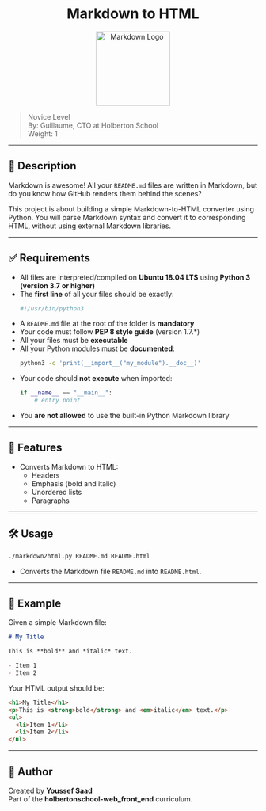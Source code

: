 <h1 align="center">Markdown to HTML</h1>

<p align="center">
  <img src="https://miro.medium.com/v2/resize:fit:1346/format:webp/1*7xWQaJtUL3UU2YE8Q0qp6Q.gif" alt="Markdown Logo" width="150">
</p>

> Novice Level  
> By: Guillaume, CTO at Holberton School  
> Weight: 1  

---

## 📖 Description

Markdown is awesome! All your `README.md` files are written in Markdown, but do you know how GitHub renders them behind the scenes?

This project is about building a simple Markdown-to-HTML converter using Python. You will parse Markdown syntax and convert it to corresponding HTML, without using external Markdown libraries.

---

## ✅ Requirements

- All files are interpreted/compiled on **Ubuntu 18.04 LTS** using **Python 3 (version 3.7 or higher)**
- The **first line** of all your files should be exactly:
  ```python
  #!/usr/bin/python3
  ```
- A `README.md` file at the root of the folder is **mandatory**
- Your code must follow **PEP 8 style guide** (version 1.7.\*)
- All your files must be **executable**
- All your Python modules must be **documented**:
  ```bash
  python3 -c 'print(__import__("my_module").__doc__)'
  ```
- Your code should **not execute** when imported:
  ```python
  if __name__ == "__main__":
      # entry point
  ```
- You **are not allowed** to use the built-in Python Markdown library

---

## 🚀 Features

- Converts Markdown to HTML:
  - Headers
  - Emphasis (bold and italic)
  - Unordered lists
  - Paragraphs

---

## 🛠 Usage

```bash
./markdown2html.py README.md README.html
```

- Converts the Markdown file `README.md` into `README.html`.

---

## 📌 Example

Given a simple Markdown file:

```markdown
# My Title

This is **bold** and *italic* text.

- Item 1
- Item 2
```

Your HTML output should be:

```html
<h1>My Title</h1>
<p>This is <strong>bold</strong> and <em>italic</em> text.</p>
<ul>
  <li>Item 1</li>
  <li>Item 2</li>
</ul>
```

---

## 👤 Author

Created by **Youssef Saad**  
Part of the **holbertonschool-web_front_end** curriculum.
